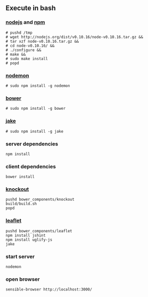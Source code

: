 ## Execute in bash

### [nodejs](http://nodejs.org/) and [npm](http://npmjs.org/)
    # pushd /tmp
    # wget http://nodejs.org/dist/v0.10.16/node-v0.10.16.tar.gz &&
    # tar xzf node-v0.10.16.tar.gz &&
    # cd node-v0.10.16/ &&
    # ./configure &&
    # make &&
    # sudo make install
    # popd

### [nodemon](http://remy.github.io/nodemon/)
    # sudo npm install -g nodemon

### [bower](http://bower.io/)
    # sudo npm install -g bower

### [jake](https://npmjs.org/package/jake)
    # sudo npm install -g jake

### server dependencies
    npm install

### client dependencies
    bower install

### [knockout](http://knockoutjs.com/)
    pushd bower_components/knockout
    build/build.sh
    popd

### [leaflet](http://leafletjs.com/)
    pushd bower_components/leaflet
    npm install jshint
    npm install uglify-js
    jake

### start server
    nodemon

### open browser
    sensible-browser http://localhost:3000/
